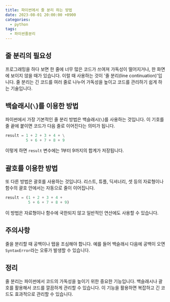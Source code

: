 ```yaml
---
title: 파이썬에서 줄 분리 하는 방법
date: 2023-08-01 20:00:00 +0900
categories:
  - python
tags:
  - 파이썬줄분리
---
```


## 줄 분리의 필요성

프로그래밍을 하다 보면 한 줄에 너무 많은 코드가 쓰여져 가독성이 떨어지거나, 한 화면에 보이지 않을 때가 있습니다. 이럴 때 사용하는 것이 '줄 분리(line continuation)'입니다. 줄 분리는 긴 코드를 여러 줄로 나누어 가독성을 높이고 코드를 관리하기 쉽게 하는 기술입니다.

## 백슬래시(`\`)를 이용한 방법

파이썬에서 가장 기본적인 줄 분리 방법은 백슬래시(`\`)를 사용하는 것입니다. 이 기호를 줄 끝에 붙이면 코드가 다음 줄로 이어진다는 의미가 됩니다.

```python
result = 1 + 2 + 3 + 4 + \
         5 + 6 + 7 + 8 + 9
```

이렇게 하면 `result` 변수에는 1부터 9까지의 합계가 저장됩니다.

## 괄호를 이용한 방법

또 다른 방법은 괄호를 사용하는 것입니다. 리스트, 튜플, 딕셔너리, 셋 등의 자료형이나 함수의 괄호 안에서는 자동으로 줄이 이어집니다.

```python
result = (1 + 2 + 3 + 4 +
          5 + 6 + 7 + 8 + 9)
```

이 방법은 자료형이나 함수에 국한되지 않고 일반적인 연산에도 사용할 수 있습니다.

## 주의사항

줄을 분리할 때 공백이나 탭을 조심해야 합니다. 예를 들어 백슬래시 다음에 공백이 오면 `SyntaxError`라는 오류가 발생할 수 있습니다. 

## 정리

줄 분리는 파이썬에서 코드의 가독성을 높이기 위한 중요한 기능입니다. 백슬래시나 괄호를 활용해서 코드를 깔끔하게 관리할 수 있습니다. 이 기능을 활용하면 복잡하고 긴 코드도 효과적으로 관리할 수 있습니다.